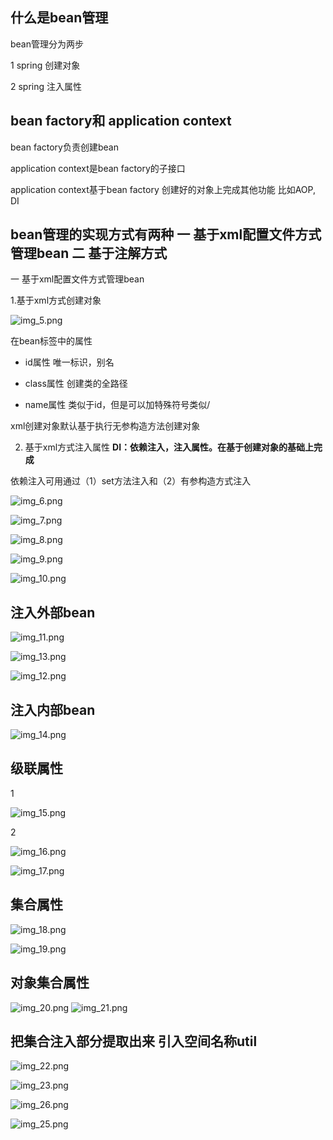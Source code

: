 什么是bean管理
---
bean管理分为两步

1 spring 创建对象

2 spring 注入属性

bean factory和 application context
---

bean factory负责创建bean 

application context是bean factory的子接口

application context基于bean factory 创建好的对象上完成其他功能 比如AOP, DI




bean管理的实现方式有两种  一 基于xml配置文件方式管理bean 二 基于注解方式
---
一 基于xml配置文件方式管理bean

1.基于xml方式创建对象

![img_5.png](img_5.png)

在bean标签中的属性

*   id属性 唯一标识，别名
    
*   class属性 创建类的全路径

*   name属性 类似于id，但是可以加特殊符号类似/

xml创建对象默认基于执行无参构造方法创建对象

2. 基于xml方式注入属性 **DI：依赖注入，注入属性。在基于创建对象的基础上完成**
    
  依赖注入可用通过（1）set方法注入和（2）有参构造方式注入

![img_6.png](img_6.png)

![img_7.png](img_7.png)

![img_8.png](img_8.png)

![img_9.png](img_9.png)

![img_10.png](img_10.png)

注入外部bean
---
![img_11.png](img_11.png)

![img_13.png](img_13.png)

![img_12.png](img_12.png)



注入内部bean
---
![img_14.png](img_14.png)

级联属性
---
1

![img_15.png](img_15.png)

2

![img_16.png](img_16.png)

![img_17.png](img_17.png)

集合属性
---
![img_18.png](img_18.png)

![img_19.png](img_19.png)

对象集合属性
---
![img_20.png](img_20.png)
![img_21.png](img_21.png)

把集合注入部分提取出来 引入空间名称util
---
![img_22.png](img_22.png)

![img_23.png](img_23.png)

![img_26.png](img_26.png)

![img_25.png](img_25.png)
